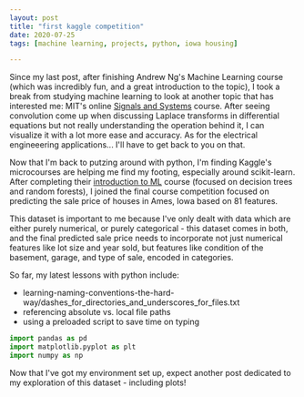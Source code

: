 ```yaml
---
layout: post
title: "first kaggle competition"
date: 2020-07-25
tags: [machine learning, projects, python, iowa housing]

---
```


Since my last post, after finishing Andrew Ng's Machine Learning course (which was incredibly fun, and a great introduction to the topic), I took a break from studying machine learning to look at another topic that has interested me: MIT's online <a href="https://ocw.mit.edu/resources/res-6-007-signals-and-systems-spring-2011/">Signals and Systems</a> course. After seeing convolution come up when discussing Laplace transforms in differential equations but not really understanding the operation behind it, I can visualize it with a lot more ease and accuracy. As for the electrical engineeering applications... I'll have to get back to you on that. 

Now that I'm back to putzing around with python, I'm finding Kaggle's microcourses are helping me find my footing, especially around scikit-learn. After completing their <a href="https://www.kaggle.com/learn/intro-to-machine-learning">introduction to ML</a> course (focused on decision trees and random forests), I joined the final course competition focused on predicting the sale price of houses in Ames, Iowa based on 81 features.

This dataset is important to me because I've only dealt with data which are either purely numerical, or purely categorical - this dataset comes in both, and the final predicted sale price needs to incorporate not just numerical features like lot size and year sold, but features like condition of the basement, garage, and type of sale, encoded in categories. 

So far, my latest lessons with python include:

* learning-naming-conventions-the-hard-way/dashes_for_directories_and_underscores_for_files.txt
* referencing absolute vs. local file paths
* using a preloaded script to save time on typing
~~~ python
import pandas as pd
import matplotlib.pyplot as plt
import numpy as np
~~~

Now that I've got my environment set up, expect another post dedicated to my exploration of this dataset - including plots!